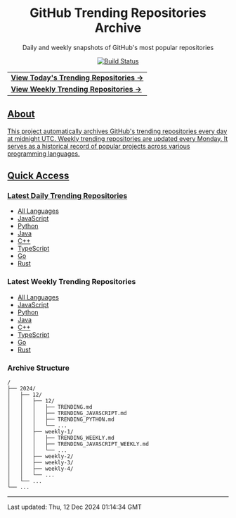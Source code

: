 <div align="center">
<h1>GitHub Trending Repositories Archive</h1>
<p>Daily and weekly snapshots of GitHub's most popular repositories</p>
<a href="https://github.com/saiki-mbs/github-trending-archive/actions">
<img src="https://github.com/saiki-mbs/github-trending-tracker/workflows/Update%20Trending%20Repositories/badge.svg" alt="Build Status">
</div>

<div align="center">
<table>
<tr>
  <td>
    <a href="./2024/12/12/TRENDING.md">
      <b>View Today's Trending Repositories →</b>
    </a>
  </td>
</tr>
<tr>
  <td>
    <a href="./2024/12/weekly-2/TRENDING_WEEKLY.md">
      <b>View Weekly Trending Repositories →</b>
    </a>
  </td>
</tr>
</table>
</div>

## About

This project automatically archives GitHub's trending repositories every day at midnight UTC. Weekly trending repositories are updated every Monday. It serves as a historical record of popular projects across various programming languages.

## Quick Access

### Latest Daily Trending Repositories

- [All Languages](./2024/12/12/TRENDING.md)
- [JavaScript](./2024/12/12/TRENDING_JAVASCRIPT.md)
- [Python](./2024/12/12/TRENDING_PYTHON.md)
- [Java](./2024/12/12/TRENDING_JAVA.md)
- [C++](./2024/12/12/TRENDING_CPP.md)
- [TypeScript](./2024/12/12/TRENDING_TYPESCRIPT.md)
- [Go](./2024/12/12/TRENDING_GO.md)
- [Rust](./2024/12/12/TRENDING_RUST.md)

### Latest Weekly Trending Repositories

- [All Languages](./2024/12/weekly-2/TRENDING_WEEKLY.md)
- [JavaScript](./2024/12/weekly-2/TRENDING_JAVASCRIPT_WEEKLY.md)
- [Python](./2024/12/weekly-2/TRENDING_PYTHON_WEEKLY.md)
- [Java](./2024/12/weekly-2/TRENDING_JAVA_WEEKLY.md)
- [C++](./2024/12/weekly-2/TRENDING_CPP_WEEKLY.md)
- [TypeScript](./2024/12/weekly-2/TRENDING_TYPESCRIPT_WEEKLY.md)
- [Go](./2024/12/weekly-2/TRENDING_GO_WEEKLY.md)
- [Rust](./2024/12/weekly-2/TRENDING_RUST_WEEKLY.md)

### Archive Structure

```
/
├── 2024/
│   ├── 12/
│   │   ├── 12/
│   │   │   ├── TRENDING.md
│   │   │   ├── TRENDING_JAVASCRIPT.md
│   │   │   ├── TRENDING_PYTHON.md
│   │   │   └── ...
│   │   ├── weekly-1/
│   │   │   ├── TRENDING_WEEKLY.md
│   │   │   ├── TRENDING_JAVASCRIPT_WEEKLY.md
│   │   │   └── ...
│   │   ├── weekly-2/
│   │   ├── weekly-3/
│   │   ├── weekly-4/
│   │   └── ...
│   └── ...
└── ...
```

---

Last updated: Thu, 12 Dec 2024 01:14:34 GMT